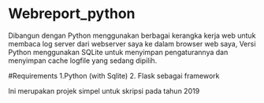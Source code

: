 # Webreport_python
Dibangun dengan Python menggunakan berbagai kerangka kerja web untuk membaca log server dari webserver saya ke  dalam browser web saya, Versi Python menggunakan SQLite untuk menyimpan pengaturannya dan menyimpan cache logfile yang sedang dipilih.

#Requirements
1.Python (with Sqlite)
2. Flask sebagai framework

Ini merupakan projek simpel untuk skripsi pada tahun 2019
